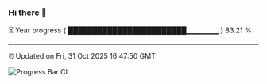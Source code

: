 ### Hi there 👋

⏳ Year progress { ████████████████████████▁▁▁▁▁▁ } 83.21 %

---

⏰ Updated on Fri, 31 Oct 2025 16:47:50 GMT

![Progress Bar CI](https://github.com/IshwaranRudhara/GIT-ACTION/workflows/Progress%20Bar%20CI/badge.svg)
